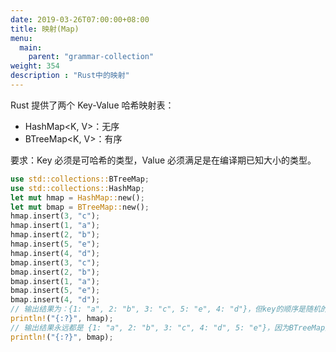 ```yaml
---
date: 2019-03-26T07:00:00+08:00
title: 映射(Map)
menu:
  main:
    parent: "grammar-collection"
weight: 354
description : "Rust中的映射"
---
```


Rust 提供了两个 Key-Value 哈希映射表：

- HashMap<K, V>：无序
- BTreeMap<K, V>：有序

要求：Key 必须是可哈希的类型，Value 必须满足是在编译期已知大小的类型。

```rust
use std::collections::BTreeMap;
use std::collections::HashMap;
let mut hmap = HashMap::new();
let mut bmap = BTreeMap::new();
hmap.insert(3, "c");
hmap.insert(1, "a");
hmap.insert(2, "b");
hmap.insert(5, "e");
hmap.insert(4, "d");
bmap.insert(3, "c");
bmap.insert(2, "b");
bmap.insert(1, "a");
bmap.insert(5, "e");
bmap.insert(4, "d");
// 输出结果为：{1: "a", 2: "b", 3: "c", 5: "e", 4: "d"}，但key的顺序是随机的，因为HashMap是无序的
println!("{:?}", hmap);
// 输出结果永远都是 {1: "a", 2: "b", 3: "c", 4: "d", 5: "e"}，因为BTreeMap是有序的
println!("{:?}", bmap);
```
